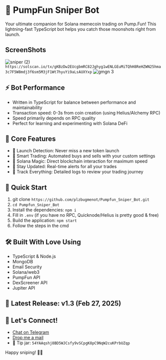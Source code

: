 # 🎯 PumpFun Sniper Bot

Your ultimate companion for Solana memecoin trading on Pump.Fun! This lightning-fast TypeScript bot helps you catch those moonshots right from launch.

## ScreenShots
![sniper (2)](https://github.com/user-attachments/assets/ee47b47f-7052-49f8-b55f-07bf4c8bd3f3)
`https://solscan.io/tx/gKBzDw2EUcgbmRC82Jghyg1wENLGEuMiTQhH8ReHZWN25hma3c7F5W8mdj3f6sm5M3jF1Wt7hyuYi9aLsAUXYxp`
![gmgn 3](https://github.com/user-attachments/assets/5389516e-444e-4697-9008-94699428a2a0)
## ⚡ Bot Performance

- Written in TypeScript for balance between performance and maintainability
- Transaction speed: 0-3s from coin creation (using Helius/Alchemy RPC)
- Speed primarily depends on RPC quality
- Perfect for learning and experimenting with Solana DeFi

## 🎯 Core Features
- 👀 Launch Detection: Never miss a new token launch
- 🤖 Smart Trading: Automated buys and sells with your custom settings
- 💫 Solana Magic: Direct blockchain interaction for maximum speed
- 🔔 Stay Updated: Real-time alerts for all your trades
- 📝 Track Everything: Detailed logs to review your trading journey

## 🚀 Quick Start

1. git clone `https://github.com/plzbugmenot/Pumpfun_Sniper_Bot.git`
2. `cd Pumpfun_Sniper_Bot`
3. Install the dependencies: `npm i`
4. Fill in `.env` (if you have no RPC, Quicknode/Helius is pretty good & free)
5. Build the application: `npm start`
6. Follow the steps in the cmd

## 🛠️ Built With Love Using
- TypeScript & Node.js
- MongoDB
- Email Security
- Solana/web3
- PumpFun API
- DexScreener API
- Jupiter API

## 🎉 Latest Release: v1.3 (Feb 27, 2025)

## 💬 Let's Connect!

- [Chat on Telegram](https://t.me/plzbugmenot)
- [Drop me a mail](mailto:pleasebugmenot.dev@gmail.com)
- 🎁 Tip jar: `54YAAqshj8BD5WJCsfy9vSCpgK8pC9NqW2cuKPrbUZqp`

Happy sniping! 🎯✨